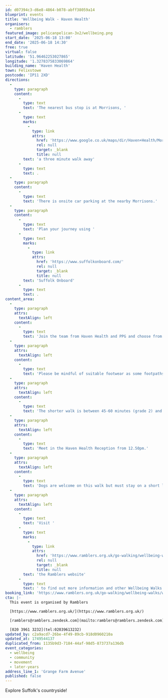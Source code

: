 ```yaml
---
id: d07394c3-d6e8-4864-b078-abff38059a14
blueprint: events
title: 'Wellbeing Walk - Haven Health'
organisers:
  - ramblers
featured_image: pelicanpelican-3x2/wellbeing.png
start_date: '2025-06-18 13:00'
end_date: '2025-06-18 14:30'
free: true
virtual: false
latitude: '51.96462253027865'
longitude: '1.3278375833069864'
building_name: 'Haven Health'
town: Felixstowe
postcode: 'IP11 2XD'
directions:
  -
    type: paragraph
    content:
      -
        type: text
        text: 'The nearest bus stop is at Morrisons, '
      -
        type: text
        marks:
          -
            type: link
            attrs:
              href: 'https://www.google.co.uk/maps/dir/Haven+Health/Morrisons,+Felixstowe+IP11+2YG/@51.9649469,1.3260504,17.75z/data=!4m13!4m12!1m5!1m1!1s0x47d9770b44fc20a9:0xea799f3df4355ed!2m2!1d1.3278054!2d51.9645234!1m5!1m1!1s0x47d9770c83b1d3d7:0x312a1da276bcee9a!2m2!1d1.326566!2d51.966244?entry=ttu&g_ep=EgoyMDI1MDYwOC4wIKXMDSoASAFQAw%3D%3D'
              rel: null
              target: _blank
              title: null
        text: 'a three minute walk away'
      -
        type: text
        text: .
  -
    type: paragraph
    content:
      -
        type: text
        text: 'There is onsite car parking at the nearby Morrisons.'
  -
    type: paragraph
    content:
      -
        type: text
        text: 'Plan your journey using '
      -
        type: text
        marks:
          -
            type: link
            attrs:
              href: 'https://www.suffolkonboard.com/'
              rel: null
              target: _blank
              title: null
        text: 'Suffolk Onboard'
      -
        type: text
        text: .
content_area:
  -
    type: paragraph
    attrs:
      textAlign: left
    content:
      -
        type: text
        text: 'Join the team from Haven Health and PPG and choose from a shorter or longer walk over to Trimley Marshes. '
  -
    type: paragraph
    attrs:
      textAlign: left
    content:
      -
        type: text
        text: 'Please be mindful of suitable footwear as some footpaths can be muddy. '
  -
    type: paragraph
    attrs:
      textAlign: left
    content:
      -
        type: text
        text: 'The shorter walk is between 45-60 minutes (grade 2) and the longer walk is between 75-90 minutes (grade 4).'
  -
    type: paragraph
    attrs:
      textAlign: left
    content:
      -
        type: text
        text: 'Meet in the Haven Health Reception from 12.50pm.'
  -
    type: paragraph
    attrs:
      textAlign: left
    content:
      -
        type: text
        text: 'Dogs are welcome on this walk but must stay on a short lead at all times. '
  -
    type: paragraph
    attrs:
      textAlign: left
    content:
      -
        type: text
        text: 'Visit '
      -
        type: text
        marks:
          -
            type: link
            attrs:
              href: 'https://www.ramblers.org.uk/go-walking/wellbeing-walks-groups/ramblers-wellbeing-walks-suffolk'
              rel: null
              target: _blank
              title: null
        text: 'the Ramblers website'
      -
        type: text
        text: ' to find out more information and other Wellbeing Walks. '
booking_link: 'https://www.ramblers.org.uk/go-walking/wellbeing-walks/weekly-haven-health-wellbeing-walk-felixstowe-short-and-longer-walks-10'
cta: |-
  This event is organised by Ramblers

  [https://www.ramblers.org.uk/](https://www.ramblers.org.uk/) 

  [ramblers@ramblers.zendesk.com](mailto:ramblers@ramblers.zendesk.com)

  [020 3961 3232](tel:02039613232)
updated_by: c2a9acd7-26be-4f49-89cb-918d0960210a
updated_at: 1749544137
duplicated_from: 1135b9d3-7184-44af-98d5-873737a136db
event_categories:
  - wellbeing
  - community
  - movement
  - later-years
address_line_1: 'Grange Farm Avenue'
published: false
---
```

Explore Suffolk's countryside!